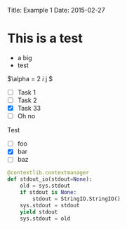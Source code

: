 Title:   Example 1
Date: 2015-02-27

# This is a test

- a big
- test

$\alpha = 2 *i* j $

<!--%
a = 2+2
print a + 6
%-->

- [ ] Task 1
- [ ] Task 2
- [x] Task 33   
- [ ] Oh no

Test

- [ ] foo
- [x] bar
- [ ] baz

```python
@contextlib.contextmanager
def stdout_io(stdout=None):
    old = sys.stdout
    if stdout is None:
        stdout = StringIO.StringIO()
    sys.stdout = stdout
    yield stdout
    sys.stdout = old
```